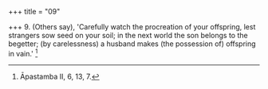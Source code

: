 +++
title = "09"

+++
9. (Others say), 'Carefully watch the procreation of your offspring, lest strangers sow seed on your soil; in the next world the son belongs to the begetter; (by carelessness) a husband makes (the possession of) offspring in vain.' [^8] 


[^8]:  Āpastamba II, 6, 13, 7.
